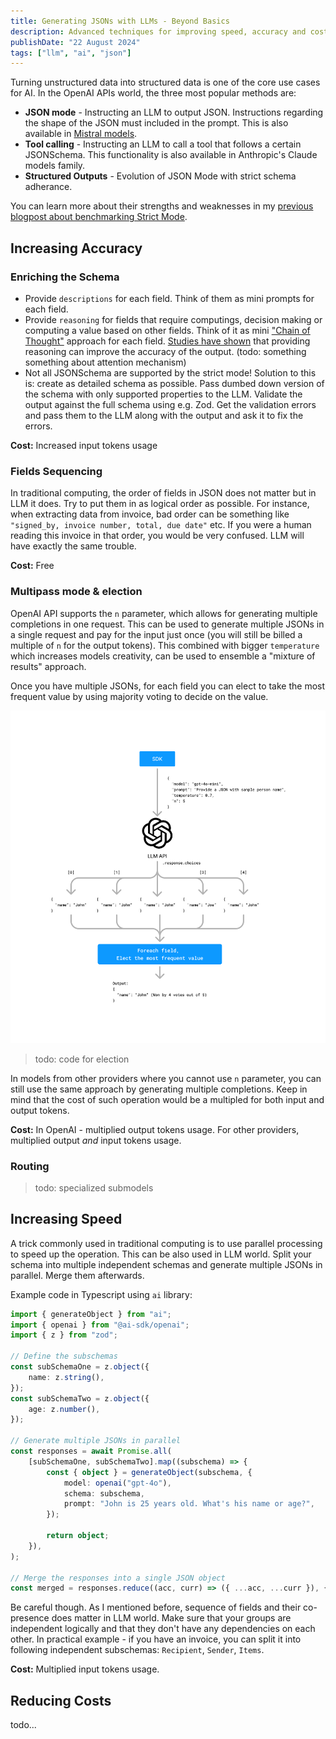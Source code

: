 ```yaml
---
title: Generating JSONs with LLMs - Beyond Basics
description: Advanced techniques for improving speed, accuracy and cost of JSON generation with LLMs.
publishDate: "22 August 2024"
tags: ["llm", "ai", "json"]
---
```


Turning unstructured data into structured data is one of the core use cases for AI. In the OpenAI APIs world, the three most popular methods are:

- **JSON mode** - Instructing an LLM to output JSON. Instructions regarding the shape of the JSON must included in the prompt. This is also available in [Mistral models](https://docs.mistral.ai/capabilities/json_mode/).
- **Tool calling** - Instructing an LLM to call a tool that follows a certain JSONSchema. This functionality is also available in Anthropic's Claude models family.
- **Structured Outputs** - Evolution of JSON Mode with strict schema adherance.

You can learn more about their strengths and weaknesses in my [previous blogpost about benchmarking Strict Mode](/posts/benchmarking-llms-for-structured-json-generation/).

## Increasing Accuracy

### Enriching the Schema

- Provide `descriptions` for each field. Think of them as mini prompts for each field.
- Provide `reasoning` for fields that require computings, decision making or computing a value based on other fields. Think of it as mini ["Chain of Thought"](https://www.promptingguide.ai/techniques/cot) approach for each field. [Studies have shown](https://arxiv.org/abs/2201.11903) that providing reasoning can improve the accuracy of the output. (todo: something something about attention mechanism)
- Not all JSONSchema are supported by the strict mode! Solution to this is: create as detailed schema as possible. Pass dumbed down version of the schema with only supported properties to the LLM. Validate the output against the full schema using e.g. Zod. Get the validation errors and pass them to the LLM along with the output and ask it to fix the errors.

**Cost:** Increased input tokens usage

### Fields Sequencing

In traditional computing, the order of fields in JSON does not matter but in LLM it does. Try to put them in as logical order as possible. For instance, when extracting data from invoice, bad order can be something like `"signed_by, invoice number, total, due date"` etc. If you were a human reading this invoice in that order, you would be very confused. LLM will have exactly the same trouble.

**Cost:** Free

### Multipass mode & election

OpenAI API supports the `n` parameter, which allows for generating multiple completions in one request. This can be used to generate multiple JSONs in a single request and pay for the input just once (you will still be billed a multiple of `n` for the output tokens). This combined with bigger `temperature` which increases models creativity, can be used to ensemble a "mixture of results" approach.

Once you have multiple JSONs, for each field you can elect to take the most frequent value by using majority voting to decide on the value.

![Election of the most frequent value](./election.png "Election of the most frequent value")

> todo: code for election

In models from other providers where you cannot use `n` parameter, you can still use the same approach by generating multiple completions. Keep in mind that the cost of such operation would be a multipled for both input and output tokens.

**Cost:** In OpenAI - multiplied output tokens usage. For other providers, multiplied output _and_ input tokens usage.

### Routing

> todo: specialized submodels

## Increasing Speed

A trick commonly used in traditional computing is to use parallel processing to speed up the operation. This can be also used in LLM world. Split your schema into multiple independent schemas and generate multiple JSONs in parallel. Merge them afterwards.

Example code in Typescript using `ai` library:

```typescript
import { generateObject } from "ai";
import { openai } from "@ai-sdk/openai";
import { z } from "zod";

// Define the subschemas
const subSchemaOne = z.object({
	name: z.string(),
});
const subSchemaTwo = z.object({
	age: z.number(),
});

// Generate multiple JSONs in parallel
const responses = await Promise.all(
	[subSchemaOne, subSchemaTwo].map((subschema) => {
		const { object } = generateObject(subschema, {
			model: openai("gpt-4o"),
			schema: subschema,
			prompt: "John is 25 years old. What's his name or age?",
		});

		return object;
	}),
);

// Merge the responses into a single JSON object
const merged = responses.reduce((acc, curr) => ({ ...acc, ...curr }), {});
```

Be careful though. As I mentioned before, sequence of fields and their co-presence does matter in LLM world. Make sure that your groups are independent logically and that they don't have any dependencies on each other. In practical example - if you have an invoice, you can split it into following independent subschemas: `Recipient`, `Sender`, `Items`.

**Cost:** Multiplied input tokens usage.

## Reducing Costs

todo...
